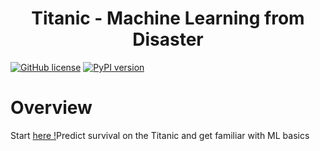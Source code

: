 <h1 style="text-align:center">
Titanic - Machine Learning from Disaster
</h1>

[![GitHub license](https://img.shields.io/github/license/zool-techno/titanic-disaster)](https://github.com/zool-techno/titanic-disaster/.git)
[![PyPI version](https://badge.fury.io/py/numpy.svg?icon=si%3Apython)](https://badge.fury.io/py/numpy)

# Overview
Start [here !](https://www.kaggle.com/competitions/titanic/overview)Predict survival on the Titanic and get familiar with ML basics

